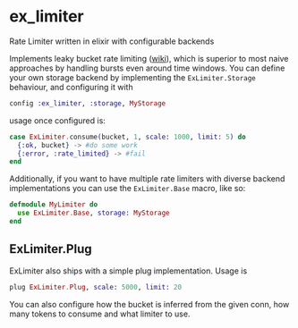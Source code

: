 # ex_limiter
Rate Limiter written in elixir with configurable backends

Implements leaky bucket rate limiting ([wiki](https://en.wikipedia.org/wiki/Leaky_bucket)), which is superior to most naive approaches by handling bursts even around time windows.  You can define your own storage backend by implementing the `ExLimiter.Storage` behaviour, and configuring it with

```elixir
config :ex_limiter, :storage, MyStorage
```

usage once configured is:

```elixir
case ExLimiter.consume(bucket, 1, scale: 1000, limit: 5) do
  {:ok, bucket} -> #do some work
  {:error, :rate_limited} -> #fail
end
```

Additionally, if you want to have multiple rate limiters with diverse backend implementations you can use the `ExLimiter.Base` macro, like so:

```elixir
defmodule MyLimiter do
  use ExLimiter.Base, storage: MyStorage
end
```

## ExLimiter.Plug

ExLimiter also ships with a simple plug implementation.  Usage is

```elixir
plug ExLimiter.Plug, scale: 5000, limit: 20
```

You can also configure how the bucket is inferred from the given conn, how many tokens to consume and what limiter to use.